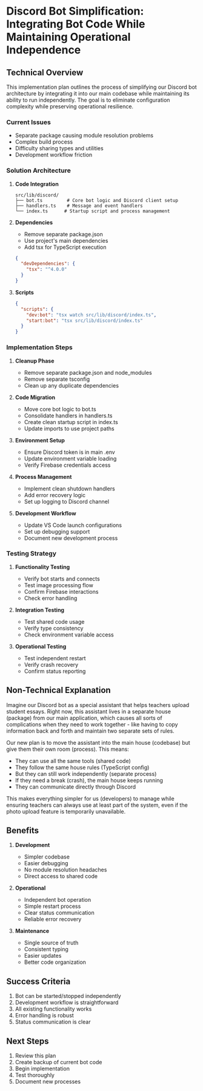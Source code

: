 # Discord Bot Simplification: Integrating Bot Code While Maintaining Operational Independence

## Technical Overview

This implementation plan outlines the process of simplifying our Discord bot architecture by integrating it into our main codebase while maintaining its ability to run independently. The goal is to eliminate configuration complexity while preserving operational resilience.

### Current Issues
- Separate package causing module resolution problems
- Complex build process
- Difficulty sharing types and utilities
- Development workflow friction

### Solution Architecture

1. **Code Integration**
   ```
   src/lib/discord/
   ├── bot.ts         # Core bot logic and Discord client setup
   ├── handlers.ts    # Message and event handlers
   └── index.ts      # Startup script and process management
   ```

2. **Dependencies**
   - Remove separate package.json
   - Use project's main dependencies
   - Add tsx for TypeScript execution
   ```json
   {
     "devDependencies": {
       "tsx": "^4.0.0"
     }
   }
   ```

3. **Scripts**
   ```json
   {
     "scripts": {
       "dev:bot": "tsx watch src/lib/discord/index.ts",
       "start:bot": "tsx src/lib/discord/index.ts"
     }
   }
   ```

### Implementation Steps

1. **Cleanup Phase**
   - Remove separate package.json and node_modules
   - Remove separate tsconfig
   - Clean up any duplicate dependencies

2. **Code Migration**
   - Move core bot logic to bot.ts
   - Consolidate handlers in handlers.ts
   - Create clean startup script in index.ts
   - Update imports to use project paths

3. **Environment Setup**
   - Ensure Discord token is in main .env
   - Update environment variable loading
   - Verify Firebase credentials access

4. **Process Management**
   - Implement clean shutdown handlers
   - Add error recovery logic
   - Set up logging to Discord channel

5. **Development Workflow**
   - Update VS Code launch configurations
   - Set up debugging support
   - Document new development process

### Testing Strategy

1. **Functionality Testing**
   - Verify bot starts and connects
   - Test image processing flow
   - Confirm Firebase interactions
   - Check error handling

2. **Integration Testing**
   - Test shared code usage
   - Verify type consistency
   - Check environment variable access

3. **Operational Testing**
   - Test independent restart
   - Verify crash recovery
   - Confirm status reporting

## Non-Technical Explanation

Imagine our Discord bot as a special assistant that helps teachers upload student essays. Right now, this assistant lives in a separate house (package) from our main application, which causes all sorts of complications when they need to work together - like having to copy information back and forth and maintain two separate sets of rules.

Our new plan is to move the assistant into the main house (codebase) but give them their own room (process). This means:

- They can use all the same tools (shared code)
- They follow the same house rules (TypeScript config)
- But they can still work independently (separate process)
- If they need a break (crash), the main house keeps running
- They can communicate directly through Discord

This makes everything simpler for us (developers) to manage while ensuring teachers can always use at least part of the system, even if the photo upload feature is temporarily unavailable.

## Benefits

1. **Development**
   - Simpler codebase
   - Easier debugging
   - No module resolution headaches
   - Direct access to shared code

2. **Operational**
   - Independent bot operation
   - Simple restart process
   - Clear status communication
   - Reliable error recovery

3. **Maintenance**
   - Single source of truth
   - Consistent typing
   - Easier updates
   - Better code organization

## Success Criteria

1. Bot can be started/stopped independently
2. Development workflow is straightforward
3. All existing functionality works
4. Error handling is robust
5. Status communication is clear

## Next Steps

1. Review this plan
2. Create backup of current bot code
3. Begin implementation
4. Test thoroughly
5. Document new processes